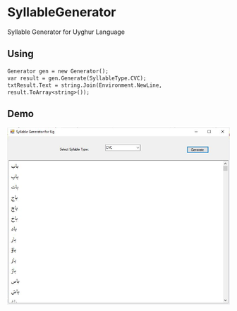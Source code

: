 # SyllableGenerator
Syllable Generator for Uyghur Language


## Using

    Generator gen = new Generator();
    var result = gen.Generate(SyllableType.CVC);
    txtResult.Text = string.Join(Environment.NewLine, result.ToArray<string>());
## Demo

 ![Demo](/doc/AppWindow.jpg)
